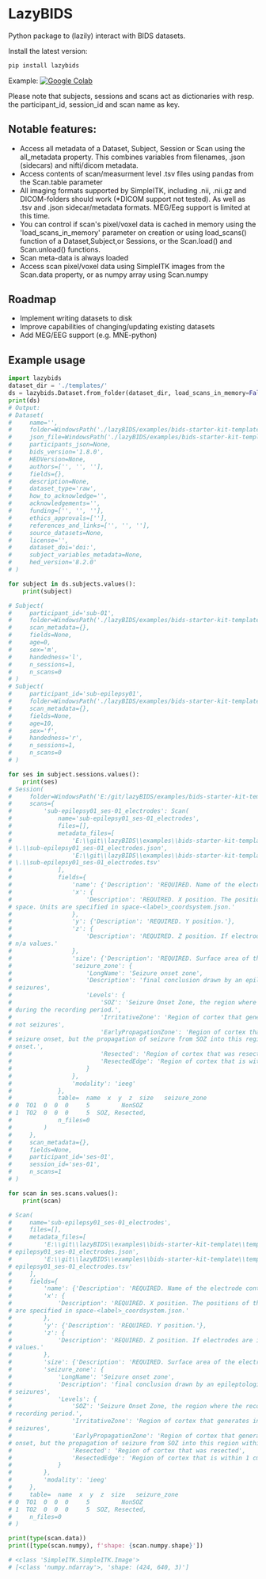 # LazyBIDS

Python package to (lazily) interact with BIDS datasets.

Install the latest version:
```bash
pip install lazybids
```

Example:
[![Google Colab](https://colab.research.google.com/assets/colab-badge.svg)](https://colab.research.google.com/github/roelant001/lazybids/blob/master/examples/bids_starter_kit_load.ipynb)

Please note that subjects, sessions and scans act as dictionaries with resp. the participant_id, session_id and scan name as key.

## Notable features:
- Access all metadata of a Dataset, Subject, Session or Scan using the all_metadata property. This combines variables from filenames, .json (sidecars) and nifti/dicom metadata.
- Access contents of scan/measurment level .tsv files using pandas from the Scan.table parameter
- All imaging formats supported by SimpleITK, including .nii, .nii.gz and DICOM-folders should work (*DICOM support not tested). As well as .tsv and .json sidecar/metadata formats.
MEG/Eeg support is limited at this time.
- You can control if scan's pixel/voxel data is cached in memory using the 'load_scans_in_memory' parameter on creation or using load_scans() function of a Dataset,Subject,or Sessions, or the Scan.load() and Scan.unload() functions.
- Scan meta-data is always loaded
- Access scan pixel/voxel data using SimpleITK images from the Scan.data property, or as numpy array using Scan.numpy

## Roadmap
- Implement writing datasets to disk
- Improve capabilities of changing/updating existing datasets
- Add MEG/EEG support (e.g. MNE-python)

## Example usage
```python
import lazybids
dataset_dir = './templates/'
ds = lazybids.Dataset.from_folder(dataset_dir, load_scans_in_memory=False)
print(ds)
# Output:
# Dataset(
#     name='',
#     folder=WindowsPath('./lazyBIDS/examples/bids-starter-kit-template/templates'),
#     json_file=WindowsPath('./lazyBIDS/examples/bids-starter-kit-template/templates/dataset_description.json'),
#     participants_json=None,
#     bids_version='1.8.0',
#     HEDVersion=None,
#     authors=['', '', ''],
#     fields={},
#     description=None,
#     dataset_type='raw',
#     how_to_acknowledge='',
#     acknowledgements='',
#     funding=['', '', ''],
#     ethics_approvals=[''],
#     references_and_links=['', '', ''],
#     source_datasets=None,
#     license='',
#     dataset_doi='doi:',
#     subject_variables_metadata=None,
#     hed_version='8.2.0'
# )
```

```python
for subject in ds.subjects.values():
    print(subject)

# Subject(
#     participant_id='sub-01',
#     folder=WindowsPath('./lazyBIDS/examples/bids-starter-kit-template/templates/sub-01'),
#     scan_metadata={},
#     fields=None,
#     age=0,
#     sex='m',
#     handedness='l',
#     n_sessions=1,
#     n_scans=0
# )
# Subject(
#     participant_id='sub-epilepsy01',
#     folder=WindowsPath('./lazyBIDS/examples/bids-starter-kit-template/templates/sub-epilepsy01'),
#     scan_metadata={},
#     fields=None,
#     age=10,
#     sex='f',
#     handedness='r',
#     n_sessions=1,
#     n_scans=0
# )

```

```python
for ses in subject.sessions.values():
    print(ses)
# Session(
#     folder=WindowsPath('E:/git/lazyBIDS/examples/bids-starter-kit-template/templates/sub-epilepsy01/ses-01'),
#     scans={
#         'sub-epilepsy01_ses-01_electrodes': Scan(
#             name='sub-epilepsy01_ses-01_electrodes',
#             files=[],
#             metadata_files=[
#                 'E:\\git\\lazyBIDS\\examples\\bids-starter-kit-template\\templates\\sub-epilepsy01\\ses-01\\./ieeg\
# \.\\sub-epilepsy01_ses-01_electrodes.json',
#                 'E:\\git\\lazyBIDS\\examples\\bids-starter-kit-template\\templates\\sub-epilepsy01\\ses-01\\./ieeg\
# \.\\sub-epilepsy01_ses-01_electrodes.tsv'
#             ],
#             fields={
#                 'name': {'Description': 'REQUIRED. Name of the electrode contact point.'},
#                 'x': {
#                     'Description': 'REQUIRED. X position. The positions of the center of each electrode in xyz 
# space. Units are specified in space-<label>_coordsystem.json.'
#                 },
#                 'y': {'Description': 'REQUIRED. Y position.'},
#                 'z': {
#                     'Description': 'REQUIRED. Z position. If electrodes are in 2D space this should be a column of 
# n/a values.'
#                 },
#                 'size': {'Description': 'REQUIRED. Surface area of the electrode, units MUST be in mm^2.'},
#                 'seizure_zone': {
#                     'LongName': 'Seizure onset zone',
#                     'Description': 'final conclusion drawn by an epileptologist on the electrodes involved in the 
# seizures',
#                     'Levels': {
#                         'SOZ': 'Seizure Onset Zone, the region where the recorded clinical seizures originated 
# during the recording period.',
#                         'IrritativeZone': 'Region of cortex that generates interictal epileptiform discharges, but 
# not seizures',
#                         'EarlyPropagationZone': 'Region of cortex that generates the initial seizure symptoms. Not 
# seizure onset, but the propagation of seizure from SOZ into this region within first 3 seconds from seizure 
# onset.',
#                         'Resected': 'Region of cortex that was resected',
#                         'ResectedEdge': 'Region of cortex that is within 1 cm of the edge of the resected area.'
#                     }
#                 },
#                 'modality': 'ieeg'
#             },
#             table=  name  x  y  z  size   seizure_zone
# 0  TO1  0  0  0     5         NonSOZ
# 1  TO2  0  0  0     5  SOZ, Resected,
#             n_files=0
#         )
#     },
#     scan_metadata={},
#     fields=None,
#     participant_id='ses-01',
#     session_id='ses-01',
#     n_scans=1
# )

for scan in ses.scans.values():
    print(scan)

# Scan(
#     name='sub-epilepsy01_ses-01_electrodes',
#     files=[],
#     metadata_files=[
#         'E:\\git\\lazyBIDS\\examples\\bids-starter-kit-template\\templates\\sub-epilepsy01\\ses-01\\./ieeg\\.\\sub-
# epilepsy01_ses-01_electrodes.json',
#         'E:\\git\\lazyBIDS\\examples\\bids-starter-kit-template\\templates\\sub-epilepsy01\\ses-01\\./ieeg\\.\\sub-
# epilepsy01_ses-01_electrodes.tsv'
#     ],
#     fields={
#         'name': {'Description': 'REQUIRED. Name of the electrode contact point.'},
#         'x': {
#             'Description': 'REQUIRED. X position. The positions of the center of each electrode in xyz space. Units
# are specified in space-<label>_coordsystem.json.'
#         },
#         'y': {'Description': 'REQUIRED. Y position.'},
#         'z': {
#             'Description': 'REQUIRED. Z position. If electrodes are in 2D space this should be a column of n/a 
# values.'
#         },
#         'size': {'Description': 'REQUIRED. Surface area of the electrode, units MUST be in mm^2.'},
#         'seizure_zone': {
#             'LongName': 'Seizure onset zone',
#             'Description': 'final conclusion drawn by an epileptologist on the electrodes involved in the 
# seizures',
#             'Levels': {
#                 'SOZ': 'Seizure Onset Zone, the region where the recorded clinical seizures originated during the 
# recording period.',
#                 'IrritativeZone': 'Region of cortex that generates interictal epileptiform discharges, but not 
# seizures',
#                 'EarlyPropagationZone': 'Region of cortex that generates the initial seizure symptoms. Not seizure 
# onset, but the propagation of seizure from SOZ into this region within first 3 seconds from seizure onset.',
#                 'Resected': 'Region of cortex that was resected',
#                 'ResectedEdge': 'Region of cortex that is within 1 cm of the edge of the resected area.'
#             }
#         },
#         'modality': 'ieeg'
#     },
#     table=  name  x  y  z  size   seizure_zone
# 0  TO1  0  0  0     5         NonSOZ
# 1  TO2  0  0  0     5  SOZ, Resected,
#     n_files=0
# )
```

```python
print(type(scan.data))
print([type(scan.numpy), f'shape: {scan.numpy.shape}'])

# <class 'SimpleITK.SimpleITK.Image'>
# [<class 'numpy.ndarray'>, 'shape: (424, 640, 3)']

```
